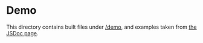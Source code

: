 # Demo

This directory contains built files under [/demo](demo), and examples taken from [the JSDoc page](https://jsdoc.app/).
